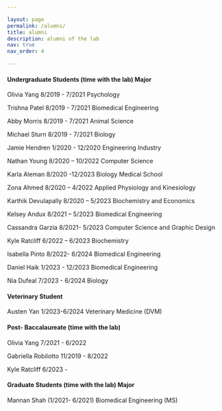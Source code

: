 ```yaml
---

layout: page
permalink: /alumni/
title: alumni
description: alumni of the lab
nav: true
nav_order: 4

---
```


#### Undergraduate Students (time with the lab) Major			

Olivia Yang	8/2019 - 7/2021	Psychology	

Trishna Patel	8/2019 - 7/2021	Biomedical Engineering	

Abby Morris	8/2019 - 7/2021	Animal Science	

Michael Sturn	8/2019 - 7/2021	Biology	

Jamie Hendren	1/2020 - 12/2020	Engineering	Industry

Nathan Young	8/2020 – 10/2022	Computer Science	

Karla Aleman	8/2020 -12/2023	Biology	Medical School

Zona Ahmed	8/2020 – 4/2022	Applied Physiology and Kinesiology	

Karthik Devulapally	8/2020 – 5/2023	Biochemistry and Economics	

Kelsey Andux	8/2021 – 5/2023	Biomedical Engineering	

Cassandra Garzia	8/2021- 5/2023	Computer Science and Graphic Design	

Kyle Ratcliff	6/2022 – 6/2023	Biochemistry	

Isabella Pinto	8/2022- 6/2024	Biomedical Engineering	

Daniel Haik	1/2023 - 12/2023	Biomedical Engineering	

Nia Dufeal 	7/2023 - 6/2024	Biology	

#### Veterinary Student 	

Austen Yan	1/2023-6/2024	Veterinary Medicine (DVM)

#### Post- Baccalaureate	(time with the lab)		

Olivia Yang	7/2021 - 6/2022		

Gabriella Robilotto 	11/2019 - 8/2022	

Kyle Ratcliff	6/2023 -		

#### Graduate Students	 (time with the lab) Major	

Mannan Shah	(1/2021- 6/2021)	Biomedical Engineering (MS)



